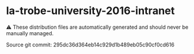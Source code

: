 # la-trobe-university-2016-intranet

:warning: These distribution files are automatically generated and should never be manually managed.

Source git commit: 295dc36d364eb14c929d1b489eb05c90cf0cd616
